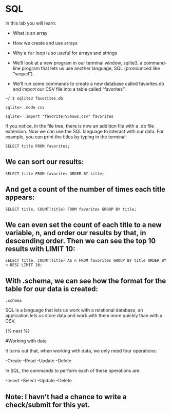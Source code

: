 # SQL

In this lab you will learn:

- What is an array
- How we create and use arrays
- Why a `for` loop is so useful for arrays and strings
- We’ll look at a new program in our terminal window, sqlite3, a command-line program that lets us use another language, SQL (pronounced like “sequel”).

- We’ll run some commands to create a new database called favorites.db and import our CSV file into a table called “favorites”:

```
~/ $ sqlite3 favorites.db
```
```
sqlite> .mode csv
```
```
sqlite> .import "favoriteTVShows.csv" favorites
```
If you notice, in the file tree, there is now an addition file with a .db file extension. Now we can use the SQL language to interact with our data.  For example, you can print the titles by typing in the terminal:

```
SELECT title FROM favorites; 
```

## We can sort our results:

```
SELECT title FROM favorites ORDER BY title;
```

## And get a count of the number of times each title appears:

```
SELECT title, COUNT(title) FROM favorites GROUP BY title;
```
## We can even set the count of each title to a new variable, n, and order our results by that, in descending order. Then we can see the top 10 results with LIMIT 10:

```
SELECT title, COUNT(title) AS n FROM favorites GROUP BY title ORDER BY n DESC LIMIT 10;
```
## With .schema, we can see how the format for the table for our data is created:

```
.schema
```
SQL is a language that lets us work with a relational database, an application lets us store data and work with them more quickly than with a CSV.

{% next %}

#Working with data

It turns out that, when working with data, we only need four operations:

-Create
-Read
-Update
-Delete

In SQL, the commands to perform each of these operations are:

-Insert
-Select
-Update
-Delete


## Note: I havn't had a chance to write a check/submit for this yet.
